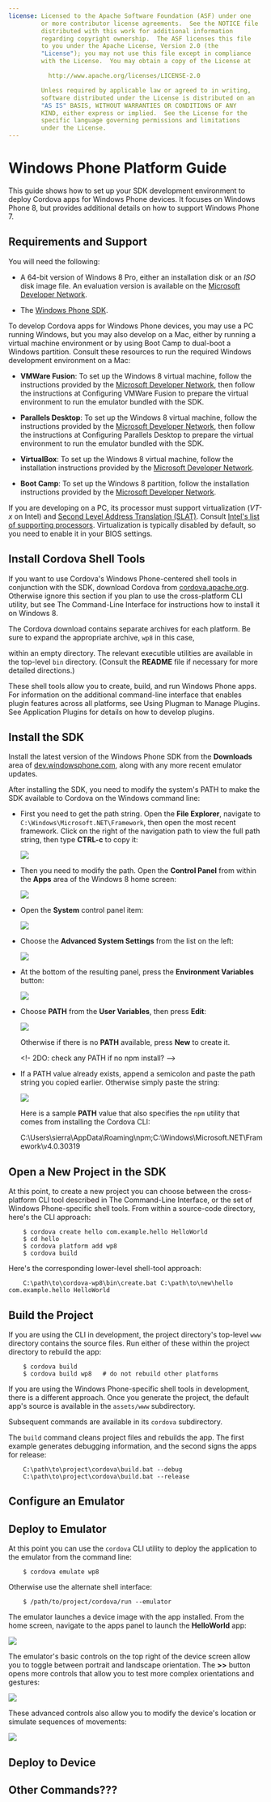 ```yaml
---
license: Licensed to the Apache Software Foundation (ASF) under one
         or more contributor license agreements.  See the NOTICE file
         distributed with this work for additional information
         regarding copyright ownership.  The ASF licenses this file
         to you under the Apache License, Version 2.0 (the
         "License"); you may not use this file except in compliance
         with the License.  You may obtain a copy of the License at

           http://www.apache.org/licenses/LICENSE-2.0

         Unless required by applicable law or agreed to in writing,
         software distributed under the License is distributed on an
         "AS IS" BASIS, WITHOUT WARRANTIES OR CONDITIONS OF ANY
         KIND, either express or implied.  See the License for the
         specific language governing permissions and limitations
         under the License.
---
```


# Windows Phone Platform Guide

This guide shows how to set up your SDK development environment to
deploy Cordova apps for Windows Phone devices. It focuses on Windows
Phone 8, but provides additional details on how to support Windows
Phone 7.
<!-- 2DO: can we easily discuss wp7 within wp8 topic? -->

## Requirements and Support

You will need the following:

- A 64-bit version of Windows 8 Pro, either an installation disk or an
  _ISO_ disk image file. An evaluation version is available on the
  [Microsoft Developer Network](http://msdn.microsoft.com/en-US/evalcenter/jj554510).

- The [Windows Phone SDK](https://dev.windowsphone.com/en-us/downloadsdk).

  <!-- 2DO: install which SDK for WP? Both __Windows Phone__ and __Ultimate 2013__ versions, failed at `cordova platform add wp8` stage: complains latest version is not installed. Requires clean install? -->
  
To develop Cordova apps for Windows Phone devices, you may use a PC
running Windows, but you may also develop on a Mac, either by running
a virtual machine environment or by using Boot Camp to dual-boot a
Windows partition. Consult these resources to run the required Windows
development environment on a Mac:

- __VMWare Fusion__: To set up the Windows 8 virtual machine, follow
  the instructions provided by the
  [Microsoft Developer Network](http://msdn.microsoft.com/en-US/library/windows/apps/jj945426),
  then follow the instructions at Configuring VMWare Fusion to prepare
  the virtual environment to run the emulator bundled with the SDK.

  <!-- 2DO: bug: VMware doesn't recognize ISO's Win8 component. -->
  
- __Parallels Desktop__: To set up the Windows 8 virtual machine,
  follow the instructions provided by the
  [Microsoft Developer Network](http://msdn.microsoft.com/en-US/library/windows/apps/jj945424),
  then follow the instructions at Configuring Parallels Desktop to
  prepare the virtual environment to run the emulator bundled with the
  SDK.
  
- __VirtualBox__: To set up the Windows 8 virtual machine, follow the
  installation instructions provided by the [Microsoft Developer
  Network](http://msdn.microsoft.com/en-US/library/windows/apps/jj945425).

  <!-- 2DO: virtualBox doesn't work yet; any config info? -->
  
- __Boot Camp__: To set up the Windows 8 partition, follow the
  installation instructions provided by the [Microsoft Developer
  Network](http://msdn.microsoft.com/en-US/library/windows/apps/jj945423).
  
If you are developing on a PC, its processor must support
virtualization (_VT-x_ on Intel) and [Second Level Address Translation
(SLAT)](http://en.wikipedia.org/wiki/Second_Level_Address_Translation).
Consult [Intel's list of supporting
processors](http://ark.intel.com/Products/VirtualizationTechnology).
Virtualization is typically disabled by default, so you need to enable
it in your BIOS settings.

## Install Cordova Shell Tools

If you want to use Cordova's Windows Phone-centered shell tools in
conjunction with the SDK, download Cordova from
[cordova.apache.org](http://cordova.apache.org). Otherwise ignore this
section if you plan to use the cross-platform CLI utility, but see The
Command-Line Interface for instructions how to install it on Windows 8.

The Cordova download contains separate archives for each platform. Be
sure to expand the appropriate archive, `wp8` in this case,
<!-- 2DO: check location of cordova wp8 dir -->
within an empty directory.  The relevant executible utilities are
available in the top-level `bin` directory. (Consult the __README__
file if necessary for more detailed directions.)

These shell tools allow you to create, build, and run Windows Phone
apps.  For information on the additional command-line interface that
enables plugin features across all platforms, see Using Plugman to
Manage Plugins. See Application Plugins for details on how to develop
plugins.

## Install the SDK

Install the latest version of the Windows Phone SDK from the
__Downloads__ area of
[dev.windowsphone.com](https://dev.windowsphone.com/en-us/downloadsdk),
along with any more recent emulator updates.

After installing the SDK, you need to modify the system's PATH to make
the SDK available to Cordova on the Windows command line:

- First you need to get the path string. Open the __File Explorer__,
  navigate to `C:\Windows\Microsoft.NET\Framework`, then open the most
  recent framework. Click on the right of the navigation path to view
  the full path string, then type __CTRL-c__ to copy it:

  ![](img/guide/platforms/wp8/modpath_copy.png)

- Then you need to modify the path. Open the __Control Panel__ from
  within the __Apps__ area of the Windows 8 home screen:

  ![](img/guide/platforms/wp8/modpath_control_panel.png)

- Open the __System__ control panel item:

  ![](img/guide/platforms/wp8/modpath_system.png)

- Choose the __Advanced System Settings__ from the list on the left:

  ![](img/guide/platforms/wp8/modpath_advanced.png)

- At the bottom of the resulting panel, press the __Environment
  Variables__ button:

  ![](img/guide/platforms/wp8/modpath_environment.png)

- Choose __PATH__ from the __User Variables__, then press __Edit__:

  ![](img/guide/platforms/wp8/modpath_edit.png)

  Otherwise if there is no __PATH__ available, press __New__ to create it.

  <!- 2DO: check any PATH if no npm install? -->

- If a PATH value already exists, append a semicolon and paste the
  path string you copied earlier. Otherwise simply paste the string:

  ![](img/guide/platforms/wp8/modpath_append.png)

  Here is a sample __PATH__ value that also specifies the `npm`
  utility that comes from installing the Cordova CLI:

    C:\Users\sierra\AppData\Roaming\npm;C:\Windows\Microsoft.NET\Framework\v4.0.30319

## Open a New Project in the SDK

At this point, to create a new project you can choose between the
cross-platform CLI tool described in The Command-Line Interface, or
the set of Windows Phone-specific shell tools. From within a
source-code directory, here's the CLI approach:

        $ cordova create hello com.example.hello HelloWorld
        $ cd hello
        $ cordova platform add wp8
        $ cordova build

Here's the corresponding lower-level shell-tool approach:

        C:\path\to\cordova-wp8\bin\create.bat C:\path\to\new\hello com.example.hello HelloWorld

<!-- 2DO: how to open WP SDK to modify project -->

## Build the Project

If you are using the CLI in development, the project directory's
top-level `www` directory contains the source files. Run either of
these within the project directory to rebuild the app:

        $ cordova build
        $ cordova build wp8   # do not rebuild other platforms

If you are using the Windows Phone-specific shell tools in
development, there is a different approach.  Once you generate the
project, the default app's source is available in the `assets/www`
subdirectory.
<!-- 2DO: check location of locally generated src files -->
Subsequent commands are available in its `cordova` subdirectory.

The `build` command cleans project files and rebuilds the app.  The first
example generates debugging information, and the second signs the apps
for release:
<!-- 2DO: check if CL debug/release build flags are available -->

        C:\path\to\project\cordova\build.bat --debug        
        C:\path\to\project\cordova\build.bat --release

## Configure an Emulator

<!-- 2DO: can you configure WP emulator to choose different devices? -->

## Deploy to Emulator

At this point you can use the `cordova` CLI utility to deploy the
application to the emulator from the command line:

        $ cordova emulate wp8

Otherwise use the alternate shell interface:

        $ /path/to/project/cordova/run --emulator

The emulator launches a device image with the app installed. From the
home screen, navigate to the apps panel to launch the __HelloWorld__
app:

![](img/guide/platforms/wp8/wp8_emulator.png)

The emulator's basic controls on the top right of the device screen
allow you to toggle between portrait and landscape orientation. The
__>>__ button opens more controls that allow you to test more complex
orientations and gestures:

![](img/guide/platforms/wp8/wp8_emulator_orient.png)

These advanced controls also allow you to modify the device's
location or simulate sequences of movements:

![](img/guide/platforms/wp8/wp8_emulator_loc.png)

## Deploy to Device

<!-- 2DO: any app signing procedure other than registration??  -->

<!-- - Register and pay for a [Windows Phone Dev Center](http://dev.windowsphone.com/en-us/publish) account if you want to install your app on a real device or submit it to Market Place. -->

## Other Commands???

<!--

# Windows Phone 8 Platform Guide

This guide shows how to set up your SDK development environment to
deploy Cordova apps for Windows Phone 8 devices. If you want to target
both 7.5 and 8 devices, develop for Windows Phone 7 instead as
detailed in the Windows Phone 7 Platform Guide.  Version 7 does not
have all the advanced features included in Internet Explorer 10, but
implements the same set of APIs. Windows Phone 8 apps do _not_ run on
Windows Phone 7 devices.

See the following for more detailed platform-specific information that
applies to both versions:

- Upgrading Windows Phone
- Windows Phone Plugins
- Windows Phone Command-line Tools

The command-line tools above refer to versions prior to Cordova 3.0.
See The Command-Line Interface for information about the
current interface.

## System Requirements

- Operating System:
    - Windows 8 or Windows 8 Pro
        - The 64-bit version (x64) of Windows is required for the SDK.
        - The Pro version is recommended so you can run a device emulator.

- Hardware:
    - 6.5 GB of free hard disk space
    - 4 GB RAM
    - 64-bit (x64) CPU

- SDK and IDE (Visual Studio)

    - Visual Studio 2012 Professional, Premium, or Ultimate. Note that
      Visual Studio Express for Windows Phone (included in the SDK) is
      not recommended because you can not build the template (see
      below) with VS Express, as it does not have the __Export
      Template__ functionality, which is only in VS Pro or higher.

- Register and pay for a [Windows Phone Dev
  Center](http://dev.windowsphone.com/en-us/publish) account if you
  want to install your app on a real device or submit it to Market
  Place.

## Building the Template


### Run the Batch File to Create and Install the Templates

The repo's root directory contains a `createTemplates.bat` file.
Double-click this to generate two `.zip` files: `CordovaWP7_x_x_x.zip`
and `CordovaWP8_x_x_x.zip`, where _x.x.x_ is the current version
number. To use these files easily in Visual Studio, copy them to `My
Documents\Visual Studio 2012\Templates\ProjectTemplates\`. You are
then able to create new Apache Cordova Windows Phone apps from the
__Visual Studio File &rarr; New Project__ menu.

If you run the batch file from the command line, you can also call it
with a parameter to install automatically:

        >createTemplates.bat -install

## Set up a New Project

Open Visual Studio Express for Windows Phone and choose __New
Project__.

Select __CordovaWP8__. The version number is displayed in the
template description.

Give the project a name, and select __OK__.

![](img/guide/platforms/wp8/StandAloneTemplate.png)

## Review the Project Structure

The `www` directory features `html`, `js`, and `css` subdirectories
and any other resources your app requires.
Any additional content needs to be a part of the Visual Studio
project, and it must be set as content.

The following sample structure represents a 2.3.0 project, but may
vary depending on the installed version:

![](img/guide/platforms/wp8/projectStructure.png)

## Build and Deploy to Emulator

Make sure __Windows Phone Emulator__ is selected in the main drop-down menu.

Then press the green __play__ button next to the drop-down menu to
start debugging, or type __F5__.

![](img/guide/platforms/wp8/BuildEmulator.png)

## Build the Project for the Device

Before testing your application on a device, the device must be
registered. Consult
[Microsoft's documentation](http://msdn.microsoft.com/en-us/library/windowsphone/develop/ff402565(v=vs.105).aspx)
for details on how to deploy and test on Windows Phone 8. These are
the basic steps:

- Make sure your phone is connected, and the screen is unlocked.

- In Visual Studio, select __Device__ from the drop-down menu at the top.

- Press the green __play__ button next to the main drop-down menu to
  start debugging, or else type __F5__.

![](img/guide/platforms/wp7/wpd.png)

At this point, you're done.

## Further Reading

The Windows Phone Developer Blog provides
[helpful details](http://blogs.windows.com/windows_phone/b/wpdev/archive/2012/11/15/adapting-your-webkit-optimized-site-for-internet-explorer-10.aspx)
on differences between IE10 and WebKit browsers, and how to support
both.

-->

